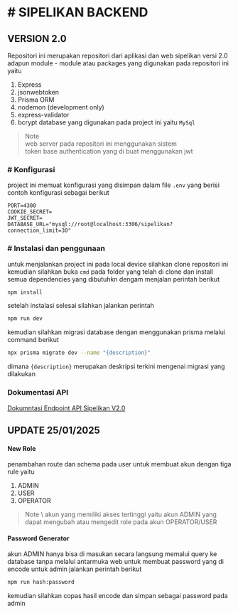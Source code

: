 # # SIPELIKAN BACKEND
## VERSION 2.0

Repositori ini merupakan repositori dari aplikasi dan web sipelikan versi 2.0 \
adapun module - module atau packages yang digunakan pada repositori ini yaitu
1. Express
2. jsonwebtoken
3. Prisma ORM
4. nodemon (development only)
5. express-validator
6. bcrypt
database yang digunakan pada project ini yaitu `MySql`
> Note \
> web server pada repositori ini menggunakan sistem \
> token base authentication yang di buat menggunakan jwt

### # Konfigurasi
project ini memuat konfigurasi yang disimpan dalam file `.env` yang berisi contoh konfigurasi sebagai berikut
```env
PORT=4300
COOKIE_SECRET=
JWT_SECRET=
DATABASE_URL="mysql://root@localhost:3306/sipelikan?connection_limit=30"
```

### # Instalasi dan penggunaan
untuk menjalankan project ini pada local device silahkan clone repositori ini \
kemudian silahkan buka `cmd` pada folder yang telah di clone dan install semua dependencies yang dibutuhkn dengam menjalan perintah berikut 
```bash
npm install
```
setelah instalasi selesai silahkan jalankan perintah
```bash
npm run dev
```
kemudian silahkan migrasi database dengan menggunakan prisma melalui command berikut
```bash
npx prisma migrate dev --name "{description}"
```
dimana `{description}` merupakan deskripsi terkini mengenai migrasi yang dilakukan

### Dokumentasi API
[Dokumntasi Endpoint API Sipelikan V2.0](https://documenter.getpostman.com/view/41333421/2sAYQdjVpp)

## UPDATE 25/01/2025

#### New Role
penambahan route dan schema pada user untuk membuat akun dengan tiga rule yaitu
1. ADMIN
2. USER
3. OPERATOR
> Note \ 
> akun yang memiliki akses tertinggi yaitu akun ADMIN yang dapat mengubah atau mengedit role pada akun OPERATOR/USER

#### Password Generator
akun ADMIN hanya bisa di masukan secara langsung memalui query ke database tanpa melalui antarmuka web
untuk membuat password yang di encode untuk admin jalankan perintah berikut
```bash
npm run hash:password
```
kemudian silahkan copas hasil encode dan simpan sebagai password pada admin
